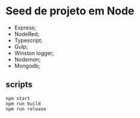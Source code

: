 # Seed de projeto em Node

* Express;
* NodeRed;
* Typescript;
* Gulp;
* Winston logger;
* Nodemon;
* Mongodb;

## scripts

```
npm start
npm run build
npm run release
```
